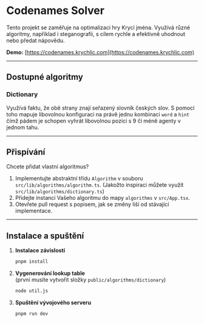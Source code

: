 # Codenames Solver

Tento projekt se zaměřuje na optimalizaci hry Krycí jména. Využívá různé algoritmy, například i steganografii, s cílem rychle a efektivně uhodnout nebo předat nápovědu.

**Demo:** [https://codenames.krychlic.com](https://codenames.krychlic.com)

---

## Dostupné algoritmy

### Dictionary

Využívá faktu, že obě strany znají seřazený slovník českých slov. S pomocí toho mapuje libovolnou konfiguraci na právě jednu kombinaci `word` a `hint` čímž pádem je schopen vyhrát libovolnou pozici s 9 či méně agenty v jednom tahu.

---

## Přispívání

Chcete přidat vlastní algoritmus?

1. Implementujte abstraktní třídu `Algorithm` v souboru `src/lib/algorithms/algorithm.ts`. (Jakožto inspiraci můžete využít `src/lib/algorithms/dictionary.ts`)
2. Přidejte instanci Vašeho algoritmu do mapy `algorithms` v `src/App.tsx`.
3. Otevřete pull request s popisem, jak se změny liší od stávající implementace.

---

## Instalace a spuštění

1. **Instalace závislostí**

    ```bash
    pnpm install
    ```

2. **Vygenerování lookup table**  
   (první musíte vytvořit složky `public/algorithms/dictionary`)

    ```bash
    node util.js
    ```

3. **Spuštění vývojového serveru**
    ```bash
    pnpm run dev
    ```
